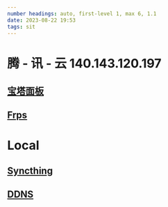 ```yaml
---
number headings: auto, first-level 1, max 6, 1.1
date: 2023-08-22 19:53
tags: sit
---
```


# 腾 - 讯 - 云 140.143.120.197
## [宝塔面板](http://140.143.120.197:3390/rSc2wtgS/)
## [Frps](http://140.143.120.197:3002/static/#/)

# Local
## [Syncthing](http://127.0.0.1:8384/)
## [DDNS](http://localhost:9876/)
